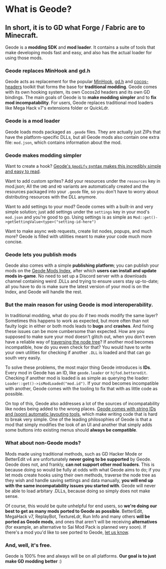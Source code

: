 # What is Geode?

## In short, it is to GD what Forge / Fabric are to Minecraft.

Geode is a **modding SDK** and **mod loader**. It contains a suite of tools that make developing mods fast and easy, and also has the actual loader for using those mods.

### Geode replaces MinHook and gd.h

Geode acts as replacement for the popular [MinHook](https://github.com/TsudaKageyu/minhook), [gd.h](https://github.com/hjfod/gd.h) and [cocos-headers](https://github.com/HJfod/cocos-headers) toolkit that forms the base for **traditional modding**. Geode comes with its own hooking system, its own Cocos2d headers and its own GD bindings. The main goals of Geode is to **make modding simpler** and to **fix mod incompatability**. For users, Geode replaces traditional mod loaders like Mega Hack v7's extensions folder or QuickLdr.

### Geode is a mod loader

Geode loads mods packaged as `.geode` files. They are actually just ZIPs that have the platform-specific DLLs, but all Geode mods also contain one extra file: `mod.json`, which contains information about the mod.

### Geode makes modding simpler

Want to create a hook? [Geode's `$modify` syntax makes this incredibly simple and easy to read](/docs/tutorials/modify.md).

Want to add custom sprites? Add your resources under the `resources` key in mod.json; All the `UHD` and `HD` variants are automatically created and the resources packaged into your `.geode` file, so you don't have to worry about distributing resources with the DLL anymore.

Want to add settings to your mod? Geode comes with a built-in and very simple solution; just add settings under the `settings` key in your mod's `mod.json` and you're good to go. Using settings is as simple as `Mod::get()->getSettingValue<type>("setting-id-here")`

Want to make async web requests, create list nodes, popups, and much more? Geode is filled with utilities meant to make your code much more concise.

### Geode lets you publish mods

Geode also comes with a simple **publishing platform**; you can publish your mods on the [Geode Mods Index](https://github.com/geode-sdk/mods/), after which **users can install and update mods in-game**. No need to set up a Discord server with a downloads channel containing weird .DLLs and trying to ensure users stay up-to-date; all you have to do is make sure the latest version of your mod is on the Index, and Geode will handle the rest.

### But the main reason for using Geode is mod interoperability.

In traditional modding, what do you do if two mods modify the same layer? Sometimes this happens to work as expected, but more often than not faulty logic in either or both mods leads to **bugs** and **crashes**. And fixing these issues can be more cumbersome than expected. How are you supposed to make sure your mod doesn't glitch out, when you don't even have a reliable way of [traversing the node tree](/docs/tutorials/nodetree.md)? If another mod becomes incompatible, how do you even check for that? You would have to write your own utilities for checking if another `.DLL` is loaded and that can go south very easily.

To solve these problems, the most major thing Geode introduces is **IDs**. Every mod in Geode has an ID, like `geode.loader` or `hjfod.betteredit`. Checking if another mod is loaded is as simple as querying the loader: `Loader::get()->isModLoaded("mod.id")`. If your mod becomes incompatible with another, Geode comes with the tooling to fix that with as little code as possible.

On top of this, Geode also addresses a lot of the sources of incompatability like nodes being added to the wrong places. [Geode comes with string IDs and (soon) automatic layouting tools](/docs/tutorials/nodetree.md), which make writing code that is hard to break very simple. One of the leading philosophies of Geode is that a mod that simply modifies the look of an UI and another that simply adds some buttons into existing menus should **always be compatible**.

### What about non-Geode mods?

Mods made using traditional methods, such as GD Hacker Mode or BetterEdit v4 are unfortunately **never going to be supported** by Geode. Geode does not, and frankly, **can not support other mod loaders**. This is because doing so would be fully at odds with what Geode aims to do; if you let mods create hooks using their own methods, traverse the node tree as they wish and handle saving settings and data manually, **you will end up with the same incompatability issues you started with**. Geode will never be able to load arbitary .DLLs, because doing so simply does not make sense.

Of course, this would be quite unhelpful for end users, so **we're doing our best to get as many mods ported to Geode as possible**. BetterEdit, MegaHack v7, ReplayBot, TextureLdr, Run Info and many others **will be ported as Geode mods**, and ones that aren't will be receiving **alternatives** (for example, an alternative to Sai Mod Pack is planned very soon). If there's a mod you'd like to see ported to Geode, [let us know](https://discord.gg/9e43WMKzhp).

### And, well, it's free.

Geode is 100% free and always will be on all platforms. **Our goal is to just make GD modding better** :)
